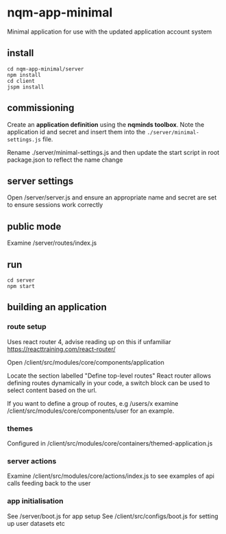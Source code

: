 # nqm-app-minimal

Minimal application for use with the updated application account system

## install
```
cd nqm-app-minimal/server
npm install
cd client
jspm install
```

## commissioning
Create an **application definition** using the **nqminds toolbox**. Note the application id and secret and insert them into the
`./server/minimal-settings.js` file.

Rename ./server/minimal-settings.js and then update the start script in root package.json to reflect the name change

## server settings
Open /server/server.js and ensure an appropriate name and secret are set to ensure sessions work correctly

## public mode
Examine /server/routes/index.js

## run
```
cd server
npm start
```

## building an application

### route setup
Uses react router 4, advise reading up on this if unfamiliar https://reacttraining.com/react-router/

Open /client/src/modules/core/components/application

Locate the section labelled "Define top-level routes"
React router allows defining routes dynamically in your code, a switch block can be used to select content based on the url.

If you want to define a group of routes, e.g /users/x examine /client/src/modules/core/components/user for an example.

### themes
Configured in /client/src/modules/core/containers/themed-application.js

### server actions
Examine /client/src/modules/core/actions/index.js to see examples of api calls feeding back to the user

### app initialisation
See /server/boot.js for app setup
See /client/src/configs/boot.js for setting up user datasets etc